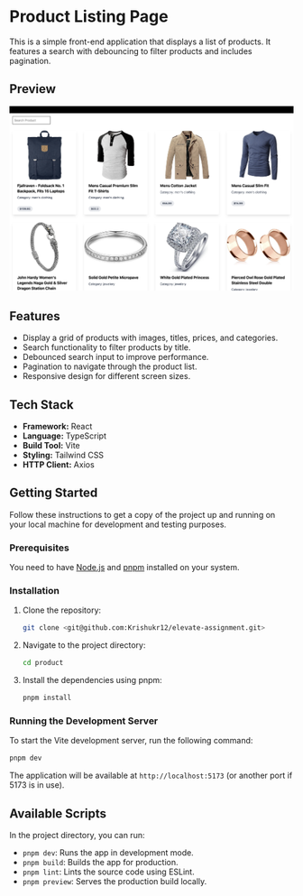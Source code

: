 # Product Listing Page

This is a simple front-end application that displays a list of products. It features a search with debouncing to filter products and includes pagination.

## Preview

![Product Listing Page Preview](./public/product-preview.png)

## Features

- Display a grid of products with images, titles, prices, and categories.
- Search functionality to filter products by title.
- Debounced search input to improve performance.
- Pagination to navigate through the product list.
- Responsive design for different screen sizes.

## Tech Stack

- **Framework:** React
- **Language:** TypeScript
- **Build Tool:** Vite
- **Styling:** Tailwind CSS
- **HTTP Client:** Axios

## Getting Started

Follow these instructions to get a copy of the project up and running on your local machine for development and testing purposes.

### Prerequisites

You need to have [Node.js](https://nodejs.org/) and [pnpm](https://pnpm.io/) installed on your system.

### Installation

1. Clone the repository:
   ```sh
   git clone <git@github.com:Krishukr12/elevate-assignment.git>
   ```
2. Navigate to the project directory:
   ```sh
   cd product
   ```
3. Install the dependencies using pnpm:
   ```sh
   pnpm install
   ```

### Running the Development Server

To start the Vite development server, run the following command:

```sh
pnpm dev
```

The application will be available at `http://localhost:5173` (or another port if 5173 is in use).

## Available Scripts

In the project directory, you can run:

- `pnpm dev`: Runs the app in development mode.
- `pnpm build`: Builds the app for production.
- `pnpm lint`: Lints the source code using ESLint.
- `pnpm preview`: Serves the production build locally.
